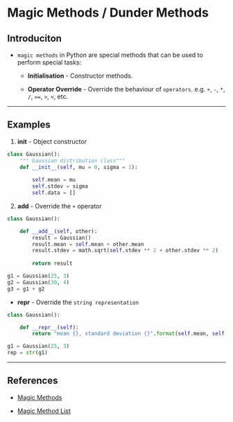 # Magic Methods / Dunder Methods

## Introduciton

* `magic methods` in Python are special methods that can be used to perform special tasks:

    * __Initialisation__ - Constructor methods.

    * __Operator Override__ - Override the behaviour of `operators`. e.g. `+`, `-`, `*`, `/`, `==`, `>`, `<`, etc.

---

## Examples

1. __init__ - Object constructor

```python
class Gaussian():
    """ Gaussian distribution class"""
    def __init__(self, mu = 0, sigma = 1):
        
        self.mean = mu
        self.stdev = sigma
        self.data = []
```

2. __add__ - Override the `+` operator

```python
class Gaussian():

    def __add__(self, other):
        result = Gaussian()
        result.mean = self.mean + other.mean
        result.stdev = math.sqrt(self.stdev ** 2 + other.stdev ** 2)
        
        return result
```

```python
g1 = Gaussian(25, 3)
g2 = Gaussian(30, 4)
g3 = g1 + g2
```


* __repr__ - Override the `string representation`

```python
class Gaussian():

    def __repr__(self):
        return "mean {}, standard deviation {}".format(self.mean, self.stdev)
```
```python
g1 = Gaussian(25, 3)
rep = str(g1)
```

---

## References

* [Magic Methods](https://www.geeksforgeeks.org/dunder-magic-methods-python/)

* [Magic Method List](https://stackoverflow.com/questions/56238263/list-of-all-python-dunder-methods-which-ones-do-you-need-to-implement-to-corre)